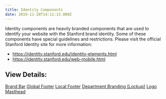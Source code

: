 ```yaml
---
title: Identity Components
date: 2019-11-28T14:11:13.000Z
---
```


<p class="su-intro-text">Identity components are heavily branded components that are used to identify your website with the Stanford brand identity. Some of these components have special guidelines and restrictions. Please visit the official Stanford Identity site for more information:</a>

* https://identity.stanford.edu/identity-elements.html
* https://identity.stanford.edu/web-mobile.html

## View Details:

<a href="/component/identity-brand-bar/" class="su-button">Brand Bar</a> 
<a href="/component/identity-global-footer" class="su-button">Global Footer</a> 
<a href="/component/identity-local-footer" class="su-button">Local Footer</a> 
<a href="/component/identity-lockup" class="su-button">Department Branding (Lockup)</a> 
<a href="/component/identity-logo" class="su-button">Logo</a> 
<a href="/component/identity-masthead" class="su-button">Masthead</a> 

